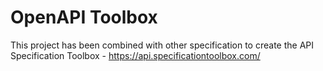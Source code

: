 # OpenAPI Toolbox

This project has been combined with other specification to create the API Specification Toolbox - https://api.specificationtoolbox.com/
